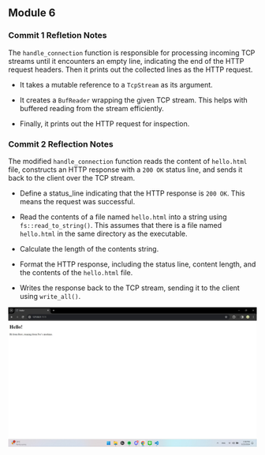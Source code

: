## Module 6
### Commit 1 Refletion Notes

The `handle_connection` function is responsible for processing incoming TCP streams until it encounters an empty line, indicating the end of the HTTP request headers. Then it prints out the collected lines as the HTTP request.  

- It takes a mutable reference to a `TcpStream` as its argument.  

- It creates a `BufReader` wrapping the given TCP stream. This helps with buffered reading from the stream efficiently.  

- Finally, it prints out the HTTP request for inspection.  


### Commit 2 Reflection Notes

The modified `handle_connection` function reads the content of `hello.html` file, constructs an HTTP response with a `200 OK` status line, and sends it back to the client over the TCP stream. 

- Define a status_line indicating that the HTTP response is ```200 OK```. This means the request was successful.  

- Read the contents of a file named `hello.html` into a string using `fs::read_to_string()`. This assumes that there is a file named `hello.html` in the same directory as the executable.  

- Calculate the length of the contents string.  

- Format the HTTP response, including the status line, content length, and the contents of the `hello.html` file. 

- Writes the response back to the TCP stream, sending it to the client using `write_all()`.  

![Commit 2 screen capture](/assets/images/commit2.png)